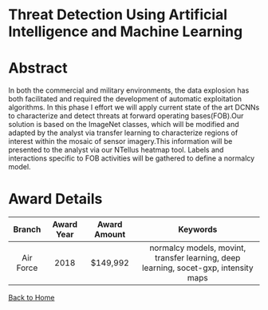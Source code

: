 
Threat Detection Using Artificial Intelligence and Machine Learning
===================================================================

# Abstract


In both the commercial and military environments, the data explosion has both facilitated and required the development of automatic exploitation algorithms. In this phase I effort we will apply current state of the art DCNNs to characterize and detect threats at forward operating bases(FOB).Our solution is based on the ImageNet classes, which will be modified and adapted by the analyst via transfer learning to characterize regions of interest within the mosaic of sensor imagery.This information will be presented to the analyst via our NTellus heatmap tool. Labels and interactions specific to FOB activities will be gathered to define a normalcy model.  

# Award Details

|Branch|Award Year|Award Amount|Keywords|
| :---: | :---: | :---: | :---: |
|Air Force|2018|$149,992|normalcy models, movint, transfer learning, deep learning, socet-gxp, intensity maps|
  
  


[Back to Home](https://github.com/chrischow/dod_sbir_awards)